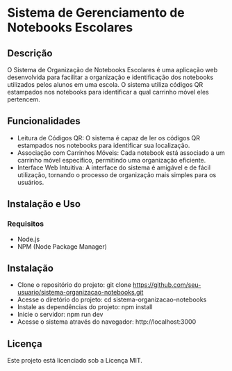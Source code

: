 # Sistema de Gerenciamento de Notebooks Escolares

## Descrição
O Sistema de Organização de Notebooks Escolares é uma aplicação web desenvolvida para facilitar a organização e identificação dos notebooks utilizados pelos alunos em uma escola. O sistema utiliza códigos QR estampados nos notebooks para identificar a qual carrinho móvel eles pertencem.

## Funcionalidades
- Leitura de Códigos QR: O sistema é capaz de ler os códigos QR estampados nos notebooks para identificar sua localização.
- Associação com Carrinhos Móveis: Cada notebook está associado a um carrinho móvel específico, permitindo uma organização eficiente.
- Interface Web Intuitiva: A interface do sistema é amigável e de fácil utilização, tornando o processo de organização mais simples para os usuários.

## Instalação e Uso
### Requisitos
- Node.js
- NPM (Node Package Manager)

## Instalação
- Clone o repositório do projeto: git clone https://github.com/seu-usuario/sistema-organizacao-notebooks.git
- Acesse o diretório do projeto: cd sistema-organizacao-notebooks
- Instale as dependências do projeto: npm install
- Inicie o servidor: npm run dev
- Acesse o sistema através do navegador: http://localhost:3000

## Licença
Este projeto está licenciado sob a Licença MIT.